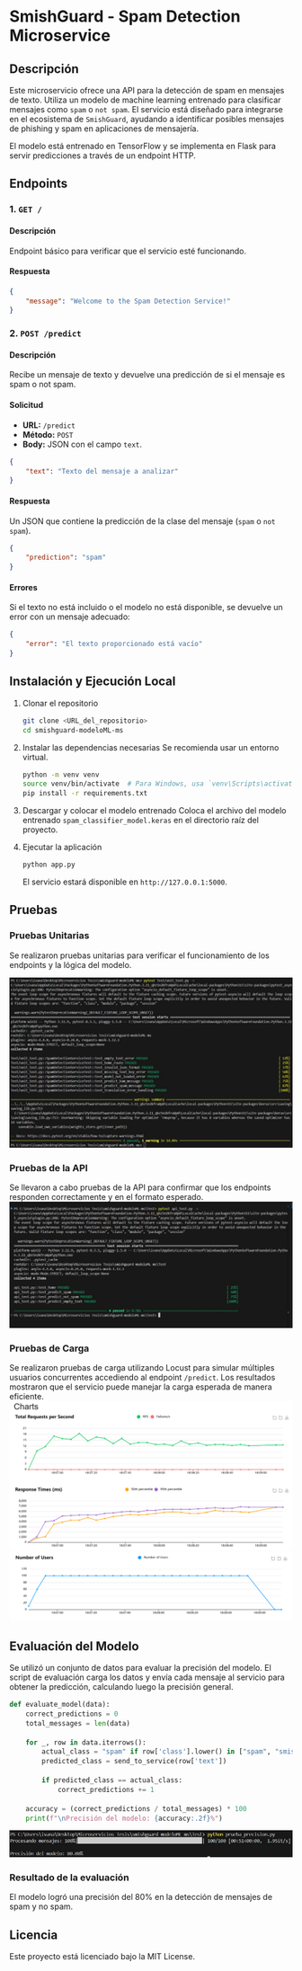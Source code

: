 # SmishGuard - Spam Detection Microservice

## Descripción

Este microservicio ofrece una API para la detección de spam en mensajes de texto. Utiliza un modelo de machine learning entrenado para clasificar mensajes como `spam` o `not spam`. El servicio está diseñado para integrarse en el ecosistema de `SmishGuard`, ayudando a identificar posibles mensajes de phishing y spam en aplicaciones de mensajería.

El modelo está entrenado en TensorFlow y se implementa en Flask para servir predicciones a través de un endpoint HTTP.

## Endpoints

### 1. `GET /`

#### Descripción
Endpoint básico para verificar que el servicio esté funcionando.

#### Respuesta
```json
{
    "message": "Welcome to the Spam Detection Service!"
}
```

### 2. `POST /predict`

#### Descripción
Recibe un mensaje de texto y devuelve una predicción de si el mensaje es spam o not spam.

#### Solicitud
- **URL:** `/predict`
- **Método:** `POST`
- **Body:** JSON con el campo `text`.

```json
{
    "text": "Texto del mensaje a analizar"
}
```

#### Respuesta
Un JSON que contiene la predicción de la clase del mensaje (`spam` o `not spam`).

```json
{
    "prediction": "spam"
}
```

#### Errores
Si el texto no está incluido o el modelo no está disponible, se devuelve un error con un mensaje adecuado:

```json
{
    "error": "El texto proporcionado está vacío"
}
```

## Instalación y Ejecución Local

1. Clonar el repositorio
    ```bash
    git clone <URL_del_repositorio>
    cd smishguard-modeloML-ms
    ```

2. Instalar las dependencias necesarias
    Se recomienda usar un entorno virtual.
    ```bash
    python -m venv venv
    source venv/bin/activate  # Para Windows, usa `venv\Scripts\activate`
    pip install -r requirements.txt
    ```

3. Descargar y colocar el modelo entrenado
    Coloca el archivo del modelo entrenado `spam_classifier_model.keras` en el directorio raíz del proyecto.

4. Ejecutar la aplicación
    ```bash
    python app.py
    ```
    El servicio estará disponible en `http://127.0.0.1:5000`.

## Pruebas

### Pruebas Unitarias
Se realizaron pruebas unitarias para verificar el funcionamiento de los endpoints y la lógica del modelo.

![Resultado de Pruebas Unitarias](Test/Resultado_pruebas_unitarias_ML.jpg)

### Pruebas de la API
Se llevaron a cabo pruebas de la API para confirmar que los endpoints responden correctamente y en el formato esperado.
![Resultado de Pruebas API](Test/Resultado_prueba_api_ML.jpg)

### Pruebas de Carga
Se realizaron pruebas de carga utilizando Locust para simular múltiples usuarios concurrentes accediendo al endpoint `/predict`. Los resultados mostraron que el servicio puede manejar la carga esperada de manera eficiente.
![Resultado de Pruebas de Carga](Test/Carga1.png)
![Resultado de Pruebas de Carga](Test/Carga2.png)

## Evaluación del Modelo
Se utilizó un conjunto de datos para evaluar la precisión del modelo. El script de evaluación carga los datos y envía cada mensaje al servicio para obtener la predicción, calculando luego la precisión general.

```python
def evaluate_model(data):
    correct_predictions = 0
    total_messages = len(data)

    for _, row in data.iterrows():
        actual_class = "spam" if row['class'].lower() in ["spam", "smishing"] else "not spam"
        predicted_class = send_to_service(row['text'])
        
        if predicted_class == actual_class:
            correct_predictions += 1

    accuracy = (correct_predictions / total_messages) * 100
    print(f"\nPrecisión del modelo: {accuracy:.2f}%")
```
![Resultado de Pruebas API](Test/PresicionEnRender.jpg)
### Resultado de la evaluación
El modelo logró una precisión del 80% en la detección de mensajes de spam y no spam.


## Licencia
Este proyecto está licenciado bajo la MIT License.